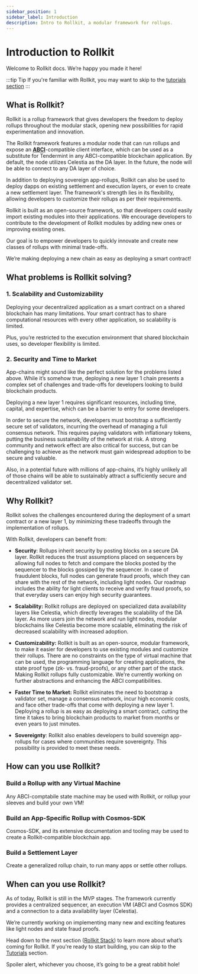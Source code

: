 ```yaml
---
sidebar_position: 1
sidebar_label: Introduction
description: Intro to Rollkit, a modular framework for rollups.
---
```


# Introduction to Rollkit

Welcome to Rollkit docs. We’re happy you made it here!

:::tip Tip
If you're familiar with Rollkit, you may want to skip to the [tutorials section](../category/tutorials)
:::

## What is Rollkit?

Rollkit is a rollup framework that gives developers the freedom to deploy rollups throughout the modular stack, opening new possibilities for rapid experimentation and innovation.

The Rollkit framework features a modular node that can run rollups and expose an **[ABCI](https://github.com/informalsystems/tendermint/tree/main/abci)**-compatible client interface, which can be used as a substitute for Tendermint in any ABCI-compatible blockchain application.
By default, the node utilizes Celestia as the DA layer. In the future, the node will be able to connect to any DA layer of choice.

In addition to deploying sovereign app-rollups, Rollkit can also be used to deploy dapps on existing settlement and execution layers, or even to create a new settlement layer.
The framework's strength lies in its flexibility, allowing developers to customize their rollups as per their requirements.

Rollkit is built as an open-source framework, so that developers could easily import existing modules into their applications.
We encourage developers to contribute to the development of Rollkit modules by adding new ones or improving existing ones.

Our goal is to empower developers to quickly innovate and create new classes of rollups with minimal trade-offs.

We’re making deploying a new chain as easy as deploying a smart contract!

## What problems is Rollkit solving?

### 1. Scalability and Customizability

Deploying your decentralized application as a smart contract on a shared blockchain has many limitations. Your smart contract has to share computational resources with every other application, so scalability is limited.

Plus, you’re restricted to the execution environment that shared blockchain uses, so developer flexibility is limited.

### 2. Security and Time to Market

App-chains might sound like the perfect solution for the problems listed above. While it’s somehow true, deploying a new layer 1 chain presents a complex set of challenges and trade-offs for developers looking to build blockchain products.

Deploying a new layer 1 requires significant resources, including time, capital, and expertise, which can be a barrier to entry for some developers.

In order to secure the network, developers must bootstrap a sufficiently secure set of validators, incurring the overhead of managing a full consensus network. This requires paying validators with inflationary tokens, putting the business sustainability of the network at risk. A strong community and network effect are also critical for success, but can be challenging to achieve as the network must gain widespread adoption to be secure and valuable.

Also, in a potential future with millions of app-chains, it’s highly unlikely all of those chains will be able to sustainably attract a sufficiently secure and decentralized validator set.

## Why Rollkit?

Rollkit solves the challenges encountered during the deployment of a smart contract or a new layer 1, by minimizing these tradeoffs through the implementation of rollups.

With Rollkit, developers can benefit from:

- **Security**:
Rollups inherit security by posting blocks on a secure DA layer. Rollkit reduces the trust assumptions placed on sequencers by allowing full nodes to fetch and compare the blocks posted by the sequencer to the blocks gossiped by the sequencer. In case of fraudulent blocks, full nodes can generate fraud proofs, which they can share with the rest of the network, including light nodes. Our roadmap includes the ability for light clients to receive and verify fraud proofs, so that everyday users can enjoy high security guarantees.

- **Scalability:**
Rollkit rollups are deployed on specialized data availability layers like Celestia, which directly leverages the scalability of the DA layer. As more users join the network and run light nodes, modular blockchains like Celestia become more scalable, eliminating the risk of decreased scalability with increased adoption.

- **Customizability:**
Rollkit is built as an open-source, modular framework, to make it easier for developers to use existing modules and customize their rollups. There are no constraints on the type of virtual machine that can be used, the programming language for creating applications, the state proof type (zk- vs. fraud-proofs), or any other part of the stack. Making Rollkit rollups fully customizable. We're currently working on further abstractions and enhancing the ABCI compatibilities.

- **Faster Time to Market:**
Rollkit eliminates the need to bootstrap a validator set, manage a consensus network, incur high economic costs, and face other trade-offs that come with deploying a new layer 1. Deploying a rollup is as easy as deploying a smart contract, cutting the time it takes to bring blockchain products to market from months or even years to just minutes.

- **Sovereignty**: Rollkit also enables developers to build sovereign app-rollups for cases where communities require sovereignty. This possibility is provided to meet these needs.

## How can you use Rollkit?

### Build a Rollup with any Virtual Machine

Any ABCI-comptabile state machine may be used with Rollkit, or rollup your sleeves and build your own VM!

### Build an App-Specific Rollup with Cosmos-SDK

Cosmos-SDK, and its extensive documentation and tooling may be used to create a Rollkit-compatible blockchain app.

### Build a Settlement Layer

Create a generalized rollup chain, to run many apps or settle other rollups.

## When can you use Rollkit?

As of today, Rollkit is still in the MVP stages. The framework currently provides a centralized sequencer, an execution VM (ABCI and Cosmos SDK) and a connection to a data availability layer (Celestia).

We’re currently working on implementing many new and exciting features like light nodes and state fraud proofs.

Head down to the next section ([Rollkit Stack](./rollkit-stack.md)) to learn more about what’s coming for Rollkit. If you're ready to start building, you can skip to the [Tutorials](../category/tutorials) section.

Spoiler alert, whichever you choose, it’s going to be a great rabbit hole!
